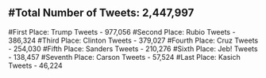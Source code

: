 #Total Number of Tweets: 2,447,997 
---
#First Place: Trump Tweets - 977,056
#Second Place: Rubio Tweets - 386,324
#Third Place: Clinton Tweets - 379,027
#Fourth Place: Cruz Tweets - 254,030
#Fifth Place: Sanders Tweets - 210,276
#Sixth Place: Jeb! Tweets - 138,457
#Seventh Place: Carson Tweets - 57,524
#Last Place: Kasich Tweets - 46,224
